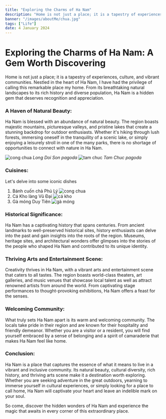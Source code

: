 ```yaml
---
title: "Exploring the Charms of Ha Nam"
description: "Home is not just a place; it is a tapestry of experiences, culture, and vibrant communities."
banner: "/images/aboutMe/chua.jpg"
tags: ["Life"]
date: 4 January 2024
---
```

# Exploring the Charms of Ha Nam: A Gem Worth Discovering
Home is not just a place; it is a tapestry of experiences, culture, and vibrant communities. Nestled in the heart of Ha Nam, I have had the privilege of calling this remarkable place my home. From its breathtaking natural landscapes to its rich history and diverse population, Ha Nam is a hidden gem that deserves recognition and appreciation.

### A Haven of Natural Beauty:
Ha Nam is blessed with an abundance of natural beauty. The region boasts majestic mountains, picturesque valleys, and pristine lakes that create a stunning backdrop for outdoor enthusiasts. Whether it's hiking through lush forests, immersing oneself in the tranquility of a scenic lake, or simply enjoying a leisurely stroll in one of the many parks, there is no shortage of opportunities to connect with nature in Ha Nam.

![cong chua](https://cdn3.ivivu.com/2022/12/chua-long-doi-son-ivivu-1.jpg)
*Long Doi Son pagoda*
![tam chuc](https://cafefcdn.com/thumb_w/640//203337114487263232/2024/1/3/photo1704247889382-17042478895516275449-1704271252143833717266.jpg)
*Tam Chuc pagoda*


### Cuisines:
Let's delve into some iconic dishes
1. Bánh cuốn chả Phủ Lý
![cong chua](https://mia.vn/media/uploads/blog-du-lich/banh-cuon-phu-ly-2-1688999762.jpg)
2. Cá Kho làng Vũ Đại
![cá kho](https://photo-mekongasean.epicdn.me/Uploaded/2024/bpiwvoiv/2023_01_21/mekongasean-13-1-min-9611.jpg)
3. Gà móng Duy Tiên
![gà móng](https://cdn3.ivivu.com/2023/06/Th%E1%BB%8Bt-g%C3%A0-M%C3%B3ng-Duy-Ti%C3%AAn-ivivu.jpg)

### Historical Significance:
Ha Nam has a captivating history that spans centuries. From ancient landmarks to well-preserved historical sites, history enthusiasts can delve into the past and gain insights into the roots of the region. Museums, heritage sites, and architectural wonders offer glimpses into the stories of the people who shaped Ha Nam and contributed to its unique identity.

### Thriving Arts and Entertainment Scene:
Creativity thrives in Ha Nam, with a vibrant arts and entertainment scene that caters to all tastes. The region boasts world-class theaters, art galleries, and music venues that showcase local talent as well as attract renowned artists from around the world. From captivating stage performances to thought-provoking exhibitions, Ha Nam offers a feast for the senses.

### Welcoming Community:
What truly sets Ha Nam apart is its warm and welcoming community. The locals take pride in their region and are known for their hospitality and friendly demeanor. Whether you are a visitor or a resident, you will find yourself embraced by a sense of belonging and a spirit of camaraderie that makes Ha Nam feel like home.

### Conclusion:

Ha Nam is a place that captures the essence of what it means to live in a vibrant and inclusive community. Its natural beauty, cultural diversity, rich history, and thriving arts scene make it a destination worth exploring. Whether you are seeking adventure in the great outdoors, yearning to immerse yourself in cultural experiences, or simply looking for a place to call home, Ha Nam will captivate your heart and leave an indelible mark on your soul.

So come, discover the hidden wonders of Ha Nam and experience the magic that awaits in every corner of this extraordinary place.
